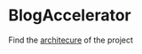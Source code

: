 # BlogAccelerator

Find the [architecure](https://www.draw.io/?lightbox=1&highlight=0000ff&edit=_blank&layers=1&nav=1&title=Untitled%20Diagram%20(2).drawio#R7Vxbc5s4FP41mdl9aEYCxOUxTtJud9ppdzPZ28sOBtlmi8ELOJf%2B%2BpUEAnSxjb1gexzSToKP4ADfp3N0dKTjK%2FN2%2BfIh81eLz2mI4ysDhC9X5t2VYUDgWeQPlbyWEgt6pWCeRWF1UiN4iL5jfmUlXUchzoUTizSNi2glCoM0SXBQCDI%2Fy9Jn8bRZGot3XflzrAgeAj9Wpb9HYbEopS4CjfwnHM0X%2FM4QVC1Ln59cCfKFH6bPLZF5f2XeZmlalEfLl1scU%2FA4LuV17ze01g%2BW4aTocsFfX%2F7OV9N%2Fo1%2Bm9%2F%2FA5I%2F8%2B58fJ%2B8qLU9%2BvK5euHrY4pUjkKXrJMRUCbwyJ8%2BLqMAPKz%2Bgrc%2BEcyJbFMu4as78MErXFHMIVqQTTGZRHN%2BmcZoxZebMDXAQEHleZOk33GqZusgiqJoT9b34Q%2BKswC8tUfWeH3C6xEX2Sk6pWm1UXsH7XMXAc0OgaVeyRYs8LvOrPjOvFTewkoMK2T1QNi4SZYvjdS4wW0eGOfSxO9PCbAcuns4G6czQVWF2EFJhNs2hcEa7cSbObkUPZzF%2BuaFumGCBk7A6vAtiP8%2BjQIRbQhcABPBMhy4A8G5yuw1dHApeXcW2BR7SdFEuy3DsF9GTOBbo8Kzu8DWNyJPU1NW%2Bn3PnSJTk6ToLcHVV23fvUgQlRYWfzXGhKGL01q99OOP2yHg3xm2rJ8YVRUdm3NnNeIvdJE2IcBL6%2BaJ2ri2ez501V8LaOpA0F%2BxQNDBpvI8IrNlxQU1q5ScCffa%2Faxp5ToLSym4oivOp%2FwNRQf6T%2BwPt0Y%2F0kDJKQumkeDfzl1H8Wl6%2BTJM0Z4OpcErOYnp6Ah1E6%2FuSo3n5F8nTB0RemUpZbFx%2F4hAgBgKR3NFj%2BmCIviYiYO46F9bn8s54kBqjUVMiXbc0DSXQdUPpHenHxj%2BST42HpE3cR9IGZj1UCNnHRjEzmS5vVDfVL9PYFeKWVZ%2BNGgC4hWnbakvTPQLp5rV43rqZ8BRV70fUahpIWwSA15ZyCPTqBZPUMbffbZwNtxEMVr0N%2BygAKzZU3actFDs1VyD3%2FtJoiRMo7ZabysZoFuyOZuU5AqL%2FtMEr%2B6FXEPNtycuffoJazxQcpQGREtSapqM6fINHur0HtVA3SRt95%2Bg7R985%2Bs6z8p1y3kXrPHnkeSTnaXafIAbrKd6N%2BLSk59O0FvjBtzkj7cu6iCM632Dy0M%2B%2BfSFqooLCAa4BEoUGk7J0jpD7kXM5CLuhpaPUNaYmo7QH6iCA12I6x%2FA0WTNDQx6f6vTPnZo2uyWdl%2FlDsMrwU4SfKZO4KKJkno%2B8ankVTdK0jGuNUWp5Hcwm1TTdV5zlaeLHjNiUIEXDjaWf%2BHOcjRTvR7EFuhruYASrWbnGcB9XceqHjNbHnP15v06CIqro%2F0jOy2Ys3pS4JnAUIp8irFWqp81BJfLjaJ7QXoKpciKg4EaBH99UDcsoDONNHUgcj3sgzBH5Qhq6dCklOWXTH11qSq2h6zfiZN8yWXJMc3q23E7GVcaa02xjmHkxDEEpSWqYKkVQt9xnDEaR18GgLpUOhOCZ0cEVa%2BnoEGRcDDVQGnlMzfzMAEelRpfbGmM8dRSSmDO87mH8YNypU%2BvH1VNasEyhYftLykz5m0h%2B9Ysmph9D%2Bl10iz7UtE5OtjoXn6zpEy8pmf4V3ec2m%2BGR2X2Z9ZzTG7I6H2%2FnWdKnKHwjAySC8gDpqgPkcWMXNdpX4N9r69hJdopJo5ety1A4OljlvSX94aqG6FtwPSARP5sZ%2Bo2OoT21UW%2BpH0MEVhNr1324DSwcbKujqUYFcrBNb5uE5PdXTQ6XHGZP0SVnFKBtS6l221OHAOgd081YHXZVnb%2BbsZCE6%2Bn9jLWX%2Fz5XP2O5YtSi8zMQeRo%2FM1jQYg3uwLG9AVjHm4Le6gHODlj%2BRLuiwdKFd53xXXDCy%2FKk6EZTbgB1KWJlE2Z%2FHKpplQ2ztUslxUZIHmRNzSB7ZFo61IGMu9XZgMx9Hl91cTxRRef6BFkRlBQNvPEZjSUpHSmvhz7OlAsOo1xRJEfNQ5ekdLDyy6lQQBLYclxyaIWComho1jpUEv2fGdBJ6ktdRw1FkG4CNFg0aQ88sZz6gRuaOlgN07JQ2BOslr0TV2hpwvThcFXnlXdlvH0TBDiniZRP%2Fuslh92G5OZdV7OYqd1sOhgn6pT0%2FoVAVe6Vebj0vJYN5JD79JQ46kRIIaBelnqNoyRkQPa1NCV6tjkt28bC7mvPCYHjnGoxypSGC09TwQ0NTQW3HJr1x9c%2B27XfHF%2Fy8tQZ8LXHjPbt8UV%2Brs%2FOwvaYkA7O2P6sbOO4B8bcszMwdVrywGZURNakZT9feo4VGnJ5CgSGys1xYwt1avO1rl24eEaUb385PR%2FqlGj36kTN05kV1FZNjMp35emsMUkZoZddcFubEWoRtKEGlxmUpra2bVZUyqyINjSmJYhL82IFu6WBUaFoYrSxMjLa2DIz2lLyghpTo0Ig1flW9tVDpW%2B7%2FrVd59qufwXtOlupNNjaUhrcrqfdVv2rKZoduDb2YtynJYXyZ%2BA%2B1ezFz2lEveFj%2FhYGNKSsGJ6eEx5WttdxP9MB5jZO1%2BGWpBLRHa1yil0dy7Mrdn%2Bz3Lb4fArDcAZ08TkEjunhnvJIPLe5LQgHxwzC%2Be6XcRFv57qtJWUA5X2GnddtZUWwnkofaUHI3SN1%2BLZJRwjIid9DadeoOj7xe%2BQg3zbxjtET7Yqi45M%2Bbs3pSDq0xC2LHs8B70u6osiwj036uDmn67gu7XH0HEfmqvPILquSvw14aNLHr4ztSLplOH2Rrqg6NukdtqGMpDM1jrRidah7VxQd3713qL0YSS%2Fjr97cu6KqN0u%2FqlKJrdObJKJ5%2Fx8%3D) of the project
